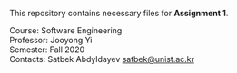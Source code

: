 This repository contains necessary files for **Assignment 1**.

Course: Software Engineering  
Professor: Jooyong Yi  
Semester: Fall 2020  
Contacts: Satbek Abdyldayev <satbek@unist.ac.kr>  

